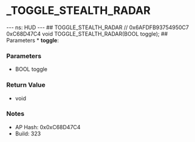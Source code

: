 # _TOGGLE_STEALTH_RADAR

--- ns: HUD --- ## TOGGLE_STEALTH_RADAR  // 0x6AFDFB93754950C7 0xC68D47C4 void TOGGLE_STEALTH_RADAR(BOOL toggle);   ## Parameters * **toggle**:

### Parameters
* BOOL toggle

### Return Value
* void

### Notes
* AP Hash: 0x0xC68D47C4
* Build: 323

